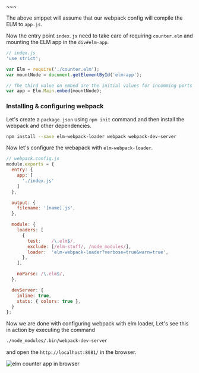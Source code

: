 <!--


---
 'ELM : Getting started and bundling with webpack'
excerpt: "Setup ELM project with webpack bundling"
date: 2017-06-12 00:00:00 IST
updated: 2017-06-12 00:00:00 IST
categories: elm
tags: elm, webpack
image: https://s3.ap-south-1.amazonaws.com/revathskumar-blog-images/2017/elm-webpack/elm-install.png
---
[ELM lang](http://elm-lang.org) is a new language to write reliable web apps which will generate javascript with performance in focus and no runtime exceptions. To get started we need to go through the [The Elm Architecture](https://guide.elm-lang.org/architecture/) and understand the basic pattern of `Model`, `Update` and `View`.

Once we were done we can start with playing with some snippets. In this post, we will cover 
* How to setup ELM
* How to start playing with a **Hello world** example.
* How to bundle your app with webpack.

## Installing ELM

If ELM is not installed in your system, the easiest way to install ELM is installing it from `npm`.

~~~sh
npm install -g elm elm-live
~~~

[elm](http://npm.im/elm) will install `elm-package`, `elm-reactor`, `elm-make` & `elm-repl` and [elm-live](https://github.com/tomekwi/elm-live)
is a flexible dev server with live reloading.

![elm install]({{ page.image }})

## Setup ELM project

Since we have ELM installed in the system now, we can get started with installing the elm dependencies using `elm package` in an empty directory.

~~~sh
elm package install
~~~

This will install `elm-lang/core`, `elm-lang/virtual-dom` & `elm-lang/html`. Also this command will generate a `elm-package.json` file.

![elm package install](https://s3.ap-south-1.amazonaws.com/revathskumar-blog-images/2017/elm-webpack/elm-packge-install.png)

A sample `elm-package.json` will look like the one below.

```json
// elm-package.json
{
    "version": "1.0.0",
    "summary": "helpful summary of your project, less than 80 characters",
    "repository": "https://github.com/user/project.git",
    "license": "BSD3",
    "source-directories": [
        "."
    ],
    "exposed-modules": [],
    "dependencies": {
        "elm-lang/core": "5.1.1 <= v < 6.0.0",
        "elm-lang/html": "2.0.0 <= v < 3.0.0"
    },
    "elm-version": "0.18.0 <= v < 0.19.0"
}
```

Now, let's write a ELM program to show **Hello World**.

~~~elm
-- index.elm
import Html exposing (..)
import Html.Attributes exposing (..)

main = span [class "welcome"] [text "Hello World"]
~~~

Now, let's run `elm reactor` and open `http://localhost:8000/` see its running in the browser.

![elm in browser](https://s3.ap-south-1.amazonaws.com/revathskumar-blog-images/2017/elm-webpack/elm-hello-world.png)

We can run `elm live` if we need the live reload for our development.

The hello world example have on `View` part in the basic ELM pattern. Let's look into another example 
which has a `Model` & `Update`.

~~~elm
-- counter.elm
import Html exposing (..)
import Html.Events exposing (onClick)

type alias Model = Int
type Action = NoOp | Inc | Dec

update : Action -> Model -> ( Model, Cmd Action)
update action model =
  case action of
    NoOp -> (model, Cmd.none)
    Inc -> (model + 1, Cmd.none)
    Dec -> (model - 1, Cmd.none)

view : Model -> Html Action
view model =
  div [] [
    div [] [text "Counter"],
    div [] [text ("From model :: " ++ (toString model))],
    div [] [
      button [onClick Dec] [text "-"],
      span [] [text (toString model)],
      button [onClick Inc] [text "+"]
    ]
  ]

init : ( Model, Cmd Action )
init =
  (0, Cmd.none)

subscriptions : Model -> Sub Action
subscriptions model =
  Sub.none

main =
  Html.program {init = init, update = update, view = view, subscriptions = subscriptions}

~~~

Now we know how to run small ELM program, but when it comes to a real project we will be using bundling tools like
`webpack`. Next, we will look into how we can bundle a ELM program with **webpack**. We will use the same counter program
to bundle and run with webpack.

## Bundling with Webpack

We will start with setting up a `index.html` & the entry point `index.js`

~~~html
<!--index.html-->

<html>
  <head>
    <title>ELM Counter</title>
    <meta name="viewport" content="width=device-width, initial-scale=1.0">
  

  <link rel="stylesheet" href="./css/bootstrap.css">
  <link rel="stylesheet" href="./css/bootstrap.grid.css">
  <link rel="stylesheet" href="./css/bootstrap.min.css">
  <link rel="stylesheet" href="./css/bootstrap-reboot.min.css">
  <link rel="stylesheet" href="./css/bootstrap.css.map">
  <link rel="stylesheet" href="./css/blog-home.css">
  <link rel="stylesheet" href="./css/prism.css">
  <script async defer src="./css/prism.js"></script></head>
<!--------------------------------------------------------------------------------------------------->
<!--------------------------------------------------------------------------------------------------->
<!--------------------------------------------------------------------------------------------------->
<!--------------------------------------------------------------------------------------------------->
<!--------------------------------------------------------------------------------------------------->



  <body>
    <div id="elm-app"></div>
    <script async src="app.js"></script>
  </body>
</html>
~~~

The above snippet will assume that our webpack config will compile the ELM to `app.js`.

Now the entry point `index.js` need to take care of requiring `counter.elm` and mounting the ELM app
in the `div#elm-app`.

~~~js
// index.js
'use strict';

var Elm = require('./counter.elm');
var mountNode = document.getElementById('elm-app');

// The third value on embed are the initial values for incomming ports into Elm
var app = Elm.Main.embed(mountNode);
~~~

### Installing & configuring webpack 

Let's create a `package.json` using `npm init` command and then install the webpack and other dependencies.

~~~sh
npm install --save elm-webpack-loader webpack webpack-dev-server
~~~

Now let's configure the webapack with `elm-webpack-loader`.

~~~js
// webpack.config.js
module.exports = {
  entry: {
    app: [
      './index.js'
    ]
  },

  output: {
    filename: '[name].js',
  },

  module: {
    loaders: [
      {
        test:    /\.elm$/,
        exclude: [/elm-stuff/, /node_modules/],
        loader:  'elm-webpack-loader?verbose=true&warn=true',
      },
    ],

    noParse: /\.elm$/,
  },

  devServer: {
    inline: true,
    stats: { colors: true },
  }
};
~~~

Now we are done with configuring webpack with elm loader, Let's see this in action by executing the command

~~~sh
./node_modules/.bin/webpack-dev-server
~~~

and open the `http://localhost:8081/` in the browser.

![elm counter app in browser](https://s3.ap-south-1.amazonaws.com/revathskumar-blog-images/2017/elm-webpack/elm-counter-webpack.png)
